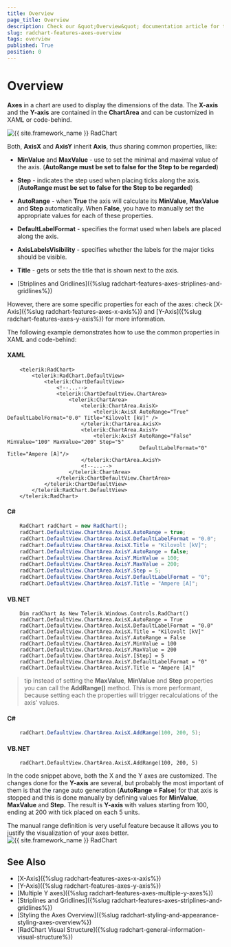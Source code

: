 ```yaml
---
title: Overview
page_title: Overview
description: Check our &quot;Overview&quot; documentation article for the RadChart {{ site.framework_name }} control.
slug: radchart-features-axes-overview
tags: overview
published: True
position: 0
---
```


# Overview

__Axes__ in a chart are used to display the dimensions of the data. The __X-axis__ and the __Y-axis__ are contained in the __ChartArea__ and can be customized in XAML or code-behind.

![{{ site.framework_name }} RadChart  ](images/RadChart_Features_Axes_Overview_01.png)

Both, __AxisX__ and __AxisY__ inherit __Axis__, thus sharing common properties, like:

* __MinValue__ and __MaxValue__ - use to set the minimal and maximal value of the axis.  (__AutoRange must be set to false for the Step to be regarded__) 


* __Step__ - indicates the step used when placing ticks along the axis. (__AutoRange must be set to false for the Step to be regarded__) 


* __AutoRange__ - when __True__ the axis will calculate its __MinValue__, __MaxValue__ and __Step__ automatically. When __False__, you have to manually set the appropriate values for each of these properties. 


* __DefaultLabelFormat__ - specifies the format used when labels are placed along the axis. 


* __AxisLabelsVisibility__ - specifies whether the labels for the major ticks should be visible. 


* __Title__ -  gets or sets the title that is shown next to the axis. 


* [Striplines and Gridlines]({%slug radchart-features-axes-striplines-and-gridlines%})

However, there are some specific properties for each of the axes: check [X-Axis]({%slug radchart-features-axes-x-axis%}) and [Y-Axis]({%slug radchart-features-axes-y-axis%}) for more information.

The following example demonstrates how to use the common properties in XAML and code-behind:

#### __XAML__

```XAML
	<telerik:RadChart>
	    <telerik:RadChart.DefaultView>
	        <telerik:ChartDefaultView>
	            <!--...-->
	            <telerik:ChartDefaultView.ChartArea>
	                <telerik:ChartArea>
	                    <telerik:ChartArea.AxisX>
	                        <telerik:AxisX AutoRange="True" DefaultLabelFormat="0.0" Title="Kilovolt [kV]" />
	                    </telerik:ChartArea.AxisX>
	                    <telerik:ChartArea.AxisY>
	                        <telerik:AxisY AutoRange="False" MinValue="100" MaxValue="200" Step="5"                                
	                                       DefaultLabelFormat="0" Title="Ampere [A]"/>
	                    </telerik:ChartArea.AxisY>
	                    <!--...-->
	                </telerik:ChartArea>
	            </telerik:ChartDefaultView.ChartArea>
	        </telerik:ChartDefaultView>
	    </telerik:RadChart.DefaultView>
	</telerik:RadChart>
```



#### __C#__

```C#
	RadChart radChart = new RadChart();
	radChart.DefaultView.ChartArea.AxisX.AutoRange = true;
	radChart.DefaultView.ChartArea.AxisX.DefaultLabelFormat = "0.0";
	radChart.DefaultView.ChartArea.AxisX.Title = "Kilovolt [kV]";
	radChart.DefaultView.ChartArea.AxisY.AutoRange = false;
	radChart.DefaultView.ChartArea.AxisY.MinValue = 100;
	radChart.DefaultView.ChartArea.AxisY.MaxValue = 200;
	radChart.DefaultView.ChartArea.AxisY.Step = 5;
	radChart.DefaultView.ChartArea.AxisY.DefaultLabelFormat = "0";
	radChart.DefaultView.ChartArea.AxisY.Title = "Ampere [A]";
```



#### __VB.NET__

```VB.NET
	Dim radChart As New Telerik.Windows.Controls.RadChart()
	radChart.DefaultView.ChartArea.AxisX.AutoRange = True
	radChart.DefaultView.ChartArea.AxisX.DefaultLabelFormat = "0.0"
	radChart.DefaultView.ChartArea.AxisX.Title = "Kilovolt [kV]"
	radChart.DefaultView.ChartArea.AxisY.AutoRange = False
	radChart.DefaultView.ChartArea.AxisY.MinValue = 100
	radChart.DefaultView.ChartArea.AxisY.MaxValue = 200
	radChart.DefaultView.ChartArea.AxisY.[Step] = 5
	radChart.DefaultView.ChartArea.AxisY.DefaultLabelFormat = "0"
	radChart.DefaultView.ChartArea.AxisY.Title = "Ampere [A]"
```

>tip Instead of setting the __MaxValue__, __MinValue__ and __Step__ properties you can call the __AddRange()__ method. This is more performant, because setting each the properties will trigger recalculations of the axis' values.

#### __C#__

```C#
	radChart.DefaultView.ChartArea.AxisX.AddRange(100, 200, 5);
```

#### __VB.NET__
```VB.NET
	radChart.DefaultView.ChartArea.AxisX.AddRange(100, 200, 5)
```

In the code snippet above, both the X and the Y axes are customized. The changes done for the __Y-axis__ are several, but probably the most important of them is that the range auto generation (__AutoRange = False__) for that axis is stopped and this is done manually by defining values for __MinValue__, __MaxValue__ and __Step.__ The result is __Y-axis__ with values starting from 100, ending at 200 with tick placed on each 5 units.

The manual range definition is very useful feature because it allows you to justify the visualization of your axes better.
![{{ site.framework_name }} RadChart  ](images/RadChart_Features_Axes_Overview_02.png)

## See Also

 * [X-Axis]({%slug radchart-features-axes-x-axis%})
 * [Y-Axis]({%slug radchart-features-axes-y-axis%})
 * [Multiple Y axes]({%slug radchart-features-axes-multiple-y-axes%})
 * [Striplines and Gridlines]({%slug radchart-features-axes-striplines-and-gridlines%})
 * [Styling the Axes Overview]({%slug radchart-styling-and-appearance-styling-axes-overview%})
 * [RadChart Visual Structure]({%slug radchart-general-information-visual-structure%})